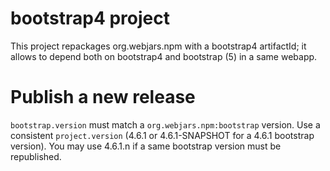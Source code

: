 # bootstrap4 project

This project repackages org.webjars.npm with a bootstrap4 artifactId; it allows to depend both on bootstrap4 and bootstrap (5) in a same webapp.

# Publish a new release

`bootstrap.version` must match a `org.webjars.npm:bootstrap` version. Use a consistent `project.version` (4.6.1 or 4.6.1-SNAPSHOT for a 4.6.1 bootstrap version). You may use 4.6.1.n if a same bootstrap version must be republished.
